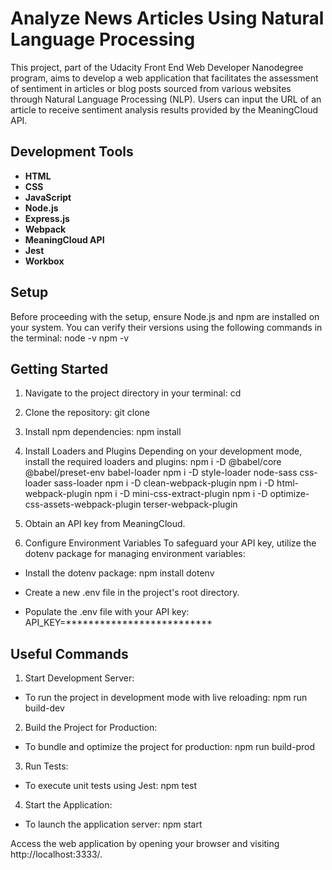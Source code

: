 # Analyze News Articles Using Natural Language Processing
  This project, part of the Udacity Front End Web Developer Nanodegree program, aims to develop a web application that facilitates the assessment of sentiment in articles or blog posts sourced from various websites through Natural Language Processing (NLP). Users can input the URL of an article to receive sentiment analysis results provided by the MeaningCloud API.

## Development Tools
- **HTML**
- **CSS**
- **JavaScript**
- **Node.js**
- **Express.js**
- **Webpack**
- **MeaningCloud API**
- **Jest**
- **Workbox**


## Setup
Before proceeding with the setup, ensure Node.js and npm are installed on your system. You can verify their versions using the following commands in the terminal:
    node -v
    npm -v

## Getting Started
1. Navigate to the project directory in your terminal:
    cd <project-directory>

2. Clone the repository:
    git clone <repository-url>

3. Install npm dependencies:
    npm install

4. Install Loaders and Plugins
  Depending on your development mode, install the required loaders and plugins:
    npm i -D @babel/core @babel/preset-env babel-loader
    npm i -D style-loader node-sass css-loader sass-loader
    npm i -D clean-webpack-plugin
    npm i -D html-webpack-plugin
    npm i -D mini-css-extract-plugin
    npm i -D optimize-css-assets-webpack-plugin terser-webpack-plugin


5. Obtain an API key from MeaningCloud.

6. Configure Environment Variables
  To safeguard your API key, utilize the dotenv package for managing environment variables:
  - Install the dotenv package:
    npm install dotenv

- Create a new .env file in the project's root directory.

- Populate the .env file with your API key:
    API_KEY=**************************

## Useful Commands
1. Start Development Server:
  - To run the project in development mode with live reloading:
    npm run build-dev

2. Build the Project for Production:
  - To bundle and optimize the project for production:
    npm run build-prod

3. Run Tests:
  - To execute unit tests using Jest:
    npm test

4. Start the Application:
  - To launch the application server:
    npm start

Access the web application by opening your browser and visiting http://localhost:3333/.
